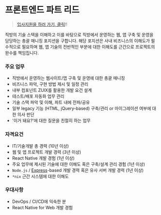# 프론트엔드 파트 리드

> [입사지원을 하러 가기, 클릭](https://zigbang.recruiter.co.kr/app/applicant/registResume)!!

직방의 기술 스택을 이해하고 이를 바탕으로 직방에서 운영하는 웹, 앱 구축 및 운영을 담당하는 총괄 매니징 포지션을 구합니다. 해당 포지션은 사내 비즈니스의 이해도가 필수적으로 필요하며 웹, 앱 기술의 전반적인 부분에 대한 이해도를 근간으로 프로젝트의 완수를 책임집니다.

### 주요 업무

* 직방에서 운영하는 웹사이트/앱 구축 및 운영에 대한 총괄 매니징
* 비즈니스 파악, 구현 방법 제시 및 일정 관리
* 내부 컴포넌트 ZUIX를 활용한 개발 요건 설계
* 테스트/배포 자동화 업무 관리
* 기술 스택 파악 및 이해, 파트 내에 전파/공유
* 일부 legacy 기능 (HTML, jQuery-based) 구축/관리 or 마이그레이션 여부에 대한 의사 판단
* '이거 돼요?'에 대한 질문을 친절히 하는 업무

### 자격요건

* IT/기술개발 총 경력 (10년 이상)
* 웹 및 앱 프로젝트 개발 경력 (3년 이상)
* React Native 개발 경험 (1년 이상)
* 주요 업무에 제시된 기술에 대한 이해도 혹은 구축/설계 관리 경험 (1년 이상)
* `Node.js` / [Express](https://expressjs.com/)-based 개발 경력 혹은 유사 서버 개발 경력 (1년 이상)
* `*nix` 근간 시스템에 대한 이해도

### 우대사항

* DevOps / CI/CD에 익숙한 분
* React Native for Web 개발 경험